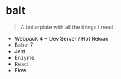 # balt

> A boilerplate with all the things I need.

- Webpack 4 + Dev Server / Hot Reload
- Babel 7
- Jest
- Enzyme
- React
- Flow